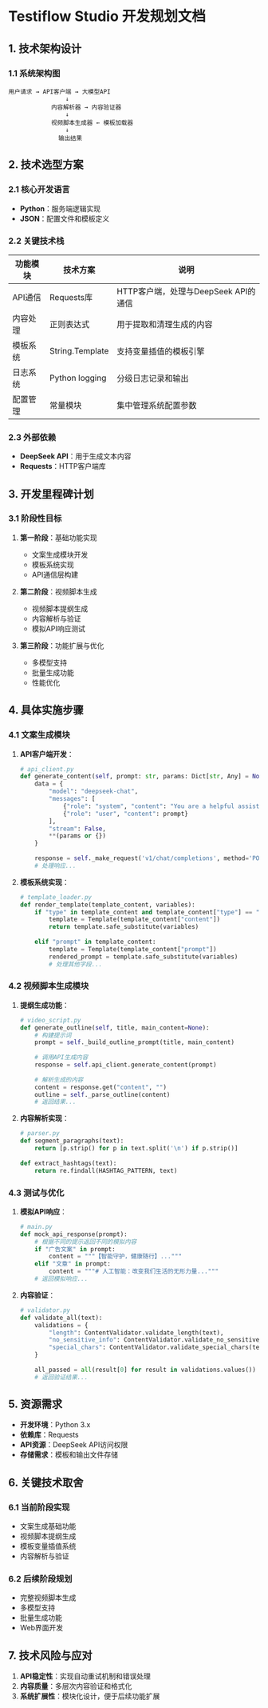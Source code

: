 # Testiflow Studio 开发规划文档

## 1. 技术架构设计

### 1.1 系统架构图

```
用户请求 → API客户端 → 大模型API
                ↓
            内容解析器 → 内容验证器
                ↓
            视频脚本生成器 ← 模板加载器
                ↓
              输出结果
```

## 2. 技术选型方案

### 2.1 核心开发语言

- **Python**：服务端逻辑实现
- **JSON**：配置文件和模板定义

### 2.2 关键技术栈

| 功能模块       | 技术方案                          | 说明 |
|----------------|-----------------------------------|--------|
| API通信        | Requests库                        | HTTP客户端，处理与DeepSeek API的通信 |
| 内容处理       | 正则表达式                        | 用于提取和清理生成的内容 |
| 模板系统       | String.Template                   | 支持变量插值的模板引擎 |
| 日志系统       | Python logging                    | 分级日志记录和输出 |
| 配置管理       | 常量模块                          | 集中管理系统配置参数 |

### 2.3 外部依赖

- **DeepSeek API**：用于生成文本内容
- **Requests**：HTTP客户端库

## 3. 开发里程碑计划

### 3.1 阶段性目标

1. **第一阶段**：基础功能实现
   - 文案生成模块开发
   - 模板系统实现
   - API通信层构建

2. **第二阶段**：视频脚本生成
   - 视频脚本提纲生成
   - 内容解析与验证
   - 模拟API响应测试

3. **第三阶段**：功能扩展与优化
   - 多模型支持
   - 批量生成功能
   - 性能优化

## 4. 具体实施步骤

### 4.1 文案生成模块

1. **API客户端开发**：
   ```python
   # api_client.py
   def generate_content(self, prompt: str, params: Dict[str, Any] = None):
       data = {
           "model": "deepseek-chat",
           "messages": [
               {"role": "system", "content": "You are a helpful assistant"},
               {"role": "user", "content": prompt}
           ],
           "stream": False,
           **(params or {})
       }
       
       response = self._make_request('v1/chat/completions', method='POST', data=data)
       # 处理响应...
   ```

2. **模板系统实现**：
   ```python
   # template_loader.py
   def render_template(template_content, variables):
       if "type" in template_content and template_content["type"] == "text":
           template = Template(template_content["content"])
           return template.safe_substitute(variables)
       
       elif "prompt" in template_content:
           template = Template(template_content["prompt"])
           rendered_prompt = template.safe_substitute(variables)
           # 处理其他字段...
   ```

### 4.2 视频脚本生成模块

1. **提纲生成功能**：
   ```python
   # video_script.py
   def generate_outline(self, title, main_content=None):
       # 构建提示词
       prompt = self._build_outline_prompt(title, main_content)
       
       # 调用API生成内容
       response = self.api_client.generate_content(prompt)
       
       # 解析生成的内容
       content = response.get("content", "")
       outline = self._parse_outline(content)
       # 返回结果...
   ```

2. **内容解析实现**：
   ```python
   # parser.py
   def segment_paragraphs(text):
       return [p.strip() for p in text.split('\n') if p.strip()]
       
   def extract_hashtags(text):
       return re.findall(HASHTAG_PATTERN, text)
   ```

### 4.3 测试与优化

1. **模拟API响应**：
   ```python
   # main.py
   def mock_api_response(prompt):
       # 根据不同的提示返回不同的模拟内容
       if "广告文案" in prompt:
           content = """【智能守护，健康随行】..."""
       elif "文章" in prompt:
           content = """# 人工智能：改变我们生活的无形力量..."""
       # 返回模拟响应...
   ```

2. **内容验证**：
   ```python
   # validator.py
   def validate_all(text):
       validations = {
           "length": ContentValidator.validate_length(text),
           "no_sensitive_info": ContentValidator.validate_no_sensitive_info(text),
           "special_chars": ContentValidator.validate_special_chars(text)
       }
       
       all_passed = all(result[0] for result in validations.values())
       # 返回验证结果...
   ```

## 5. 资源需求

- **开发环境**：Python 3.x
- **依赖库**：Requests
- **API资源**：DeepSeek API访问权限
- **存储需求**：模板和输出文件存储

## 6. 关键技术取舍

### 6.1 当前阶段实现

- 文案生成基础功能
- 视频脚本提纲生成
- 模板变量插值系统
- 内容解析与验证

### 6.2 后续阶段规划

- 完整视频脚本生成
- 多模型支持
- 批量生成功能
- Web界面开发

## 7. 技术风险与应对

1. **API稳定性**：实现自动重试机制和错误处理
2. **内容质量**：多层次内容验证和格式化
3. **系统扩展性**：模块化设计，便于后续功能扩展